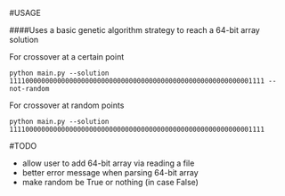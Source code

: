 #USAGE

####Uses a basic genetic algorithm strategy to reach a 64-bit array solution



For crossover at a certain point
    
    python main.py --solution 1111000000000000000000000000000000000000000000000000000000001111 --not-random


For crossover at random points

    python main.py --solution 1111000000000000000000000000000000000000000000000000000000001111


#TODO

* allow user to add 64-bit array via reading a file
* better error message when parsing 64-bit array
* make random be True or nothing (in case False)